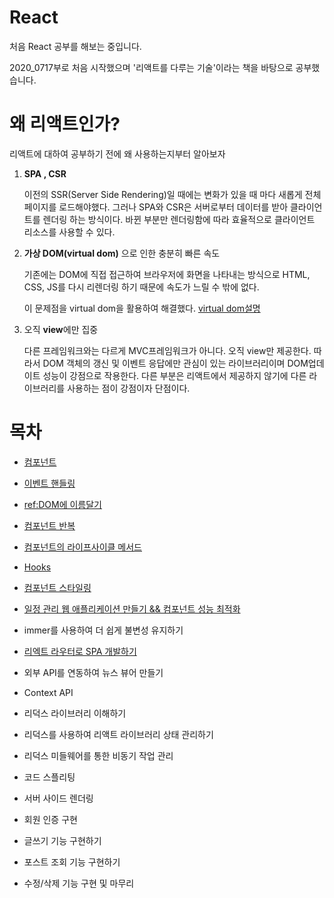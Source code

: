 # React
처음  React 공부를 해보는 중입니다. 

2020_0717부로 처음 시작했으며 '리액트를 다루는 기술'이라는 책을 바탕으로 공부했습니다.

# 왜 리액트인가?
리액트에 대하여 공부하기 전에 왜 사용하는지부터 알아보자

1. **SPA , CSR**

    이전의 SSR(Server Side Rendering)일 때에는 변화가 있을 때 마다 새롭게 전체 페이지를 로드해야했다.
    그러나 SPA와 CSR은 서버로부터 데이터를 받아 클라이언트를 렌더링 하는 방식이다.
    바뀐 부분만 렌더링함에 따라 효율적으로 클라이언트 리소스를 사용할 수 있다.
    
2. **가상 DOM(virtual dom)** 으로 인한 충분히 빠른 속도

    기존에는 DOM에 직접 접근하여 브라우저에 화면을 나타내는 방식으로 HTML, CSS, JS를 다시 리렌더링 하기 때문에 속도가 느릴 수 밖에 없다.
    
    이 문제점을 virtual dom을 활용하여 해결했다.
    [virtual dom설명](https://www.youtube.com/watch?time_continue=1&v=BYbgopx44vo&feature=emb_logo)
    
3. 오직 **view**에만 집중

    다른 프레임워크와는 다르게 MVC프레임워크가 아니다.
    오직 view만 제공한다.
    따라서 DOM 객체의 갱신 및 이벤트 응답에만 관심이 있는 라이브러리이며 DOM업데이트 성능이 강점으로 작용한다.
    다른 부분은 리액트에서 제공하지 않기에 다른 라이브러리를 사용하는 점이 강점이자 단점이다.
    

# 목차
* [컴포넌트](https://github.com/jhoon12/React_Study/blob/master/01.%EC%BB%B4%ED%8F%AC%EB%84%8C%ED%8A%B8/component/%EC%BB%B4%ED%8F%AC%EB%84%8C%ED%8A%B8%EC%9D%98%EA%B0%9C%EB%85%90.md)

* [이벤트 핸들링](https://github.com/jhoon12/React_Study/blob/master/02.%EC%9D%B4%EB%B2%A4%ED%8A%B8%20%ED%95%B8%EB%93%A4%EB%A7%81/event/%EC%9D%B4%EB%B2%A4%ED%8A%B8%20%ED%97%A8%EB%93%A4%EB%A7%81.md)

* [ref:DOM에 이름달기](https://github.com/jhoon12/React_Study/blob/master/03.ref%2C%20Dom%EC%97%90%20%EC%9D%B4%EB%A6%84%EB%8B%AC%EA%B8%B0/ref/ref%20Dom%EC%97%90%20%EC%9D%B4%EB%A6%84%20%EB%8B%AC%EA%B8%B0.md)

* [컴포넌트 반복](https://github.com/jhoon12/React_Study/blob/master/04.%EC%BB%B4%ED%8F%AC%EB%84%8C%ED%8A%B8%EC%9D%98%20%EB%B0%98%EB%B3%B5/comporepeat/%EC%BB%B4%ED%8F%AC%EB%84%8C%ED%8A%B8%EC%9D%98%20%EB%B0%98%EB%B3%B5.md)

* [컴포넌트의 라이프사이클 메서드](https://github.com/jhoon12/React_Study/blob/master/05.%EC%BB%B4%ED%8F%AC%EB%84%8C%ED%8A%B8%EC%9D%98%20%EB%9D%BC%EC%9D%B4%ED%94%84%EC%82%AC%EC%9D%B4%ED%81%B4%20%EB%A9%94%EC%84%9C%EB%93%9C/lifecycle/%EC%BB%B4%ED%8F%AC%EB%84%8C%ED%8A%B8%EC%9D%98%20%EB%9D%BC%EC%9D%B4%ED%94%84%EC%82%AC%EC%9D%B4%ED%81%B4%20%EB%A9%94%EC%84%9C%EB%93%9C.md)

* [Hooks](https://github.com/jhoon12/React_Study/blob/master/06.%20Hooks/hooks/Hooks.md)

* [컴포넌트 스타일링](https://github.com/jhoon12/React_Study/blob/master/07.%EC%BB%B4%ED%8F%AC%EB%84%8C%ED%8A%B8%20%EC%8A%A4%ED%83%80%EC%9D%BC%EB%A7%81/style/%EC%BB%B4%ED%8F%AC%EB%84%8C%ED%8A%B8%20%EC%8A%A4%ED%83%80%EC%9D%BC%EB%A7%81.md)

* [일정 관리 웹 애플리케이션 만들기 && 컴포넌트 성능 최적화](https://github.com/jhoon12/React_Study/tree/master/08.%20%EC%9D%BC%EC%A0%95%20%EA%B4%80%EB%A6%AC%20%EC%9B%B9%20%EC%95%A0%ED%94%8C%EB%A6%AC%EC%BC%80%EC%9D%B4%EC%85%98%20%EB%A7%8C%EB%93%A4%EA%B8%B0/todo/src)

* immer를 사용하여 더 쉽게 불변성 유지하기

* [리엑트 라우터로 SPA 개발하기](https://github.com/jhoon12/React_Study/blob/master/10.%20%EB%A6%AC%EC%97%91%ED%8A%B8%20%EB%9D%BC%EC%9A%B0%ED%84%B0%EB%A1%9C%20SPA%20%EA%B0%9C%EB%B0%9C%ED%95%98%EA%B8%B0/%EB%A6%AC%EC%97%91%ED%8A%B8%20%EB%9D%BC%EC%9A%B0%ED%84%B0%EB%A1%9C%20SPA%EA%B0%9C%EB%B0%9C%ED%95%98%EA%B8%B0.md)

* 외부 API를 연동하여 뉴스 뷰어 만들기

* Context API

* 리덕스 라이브러리 이해하기

* 리덕스를 사용하여 리액트 라이브러리 상태 관리하기

* 리덕스 미들웨어를 통한 비동기 작업 관리

* 코드 스플리팅

* 서버 사이드 렌더링

* 회원 인증 구현

* 글쓰기 기능 구현하기

* 포스트 조회 기능 구현하기

* 수정/삭제 기능 구현 및 마무리
